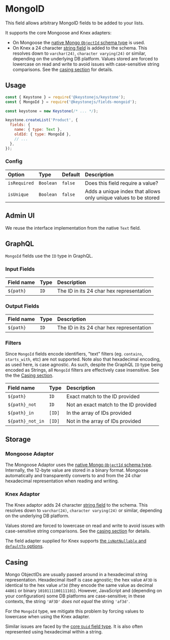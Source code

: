 <!--[meta]
section: api
subSection: field-types
title: MongoID
[meta]-->

# MongoID

This field allows arbitrary MongoID fields to be added to your lists.

It supports the core Mongoose and Knex adapters:

- On Mongoose the [native Mongo `ObjectId` schema type](https://mongoosejs.com/docs/schematypes.html#objectids) is used.
- On Knex a 24 character [string field](https://knexjs.org/#Schema-string) is added to the schema.
  This resolves down to `varchar(24)`, `character varying(24)` or similar, depending on the underlying DB platform.
  Values stored are forced to lowercase on read and write to avoid issues with case-sensitive string comparisons.
  See the [casing section](#casing) for details.

## Usage

```js
const { Keystone } = require('@keystonejs/keystone');
const { MongoId } = require('@keystonejs/fields-mongoid');

const keystone = new Keystone(/* ... */);

keystone.createList('Product', {
  fields: {
    name: { type: Text },
    oldId: { type: MongoId },
    // ...
  },
});
```

### Config

| Option       | Type      | Default | Description                                                     |
| :----------- | :-------- | :------ | :-------------------------------------------------------------- |
| `isRequired` | `Boolean` | `false` | Does this field require a value?                                |
| `isUnique`   | `Boolean` | `false` | Adds a unique index that allows only unique values to be stored |

## Admin UI

We reuse the interface implementation from the native `Text` field.

## GraphQL

`MongoId` fields use the `ID` type in GraphQL.

### Input Fields

| Field name | Type | Description                               |
| :--------- | :--- | :---------------------------------------- |
| `${path}`  | `ID` | The ID in its 24 char hex representation  |

### Output Fields

| Field name | Type | Description                               |
| :--------- | :--- | :---------------------------------------- |
| `${path}`  | `ID` | The ID in its 24 char hex representation  |

### Filters

Since `MongoId` fields encode identifiers, "text" filters (eg. `contains`, `starts_with`, etc) are not supported.
Note also that hexadecimal encoding, as used here, is case agnostic.
As such, despite the GraphQL `ID` type being encoded as Strings, all `MongoId` filters are effectively case insensitive.
See the the [Casing section](#casing).

| Field name       | Type   | Description                           |
| :--------------- | :----- | :------------------------------------ |
| `${path}`        | `ID`   | Exact match to the ID provided        |
| `${path}_not`    | `ID`   | Not an exact match to the ID provided |
| `${path}_in`     | `[ID]` | In the array of IDs provided          |
| `${path}_not_in` | `[ID]` | Not in the array of IDs provided      |

## Storage

### Mongoose Adaptor

The Mongoose Adaptor uses the [native Mongo `ObjectId` schema type](https://mongoosejs.com/docs/schematypes.html#objectids).
Internally, the 12-byte value are stored in a binary format.
Mongoose automatically and transparently converts to and from the 24 char hexadecimal representation when reading and writing.

### Knex Adaptor

The Knex adaptor adds 24 character [string field](https://knexjs.org/#Schema-string) to the schema.
This resolves down to `varchar(24)`, `character varying(24)` or similar, depending on the underlying DB platform.

Values stored are forced to lowercase on read and write to avoid issues with case-sensitive string comparisons.
See the [casing section](#casing) for details.

The field adapter supplied for Knex supports
[the `isNotNullable` and `defaultTo` options](https://github.com/keystonejs/keystone-5/pull/1383#issuecomment-509889242).

## Casing

Mongo ObjectIDs are usually passed around in a hexadecimal string representation.
Hexadecimal itself is case agnostic; the hex value `AF3D` is identical to the hex value `af3d`
(they encode the same value as decimal `44861` or binary `1010111100111101`).
However, JavaScript and (depending on your configuration) some DB platforms are case-sensitive;
in these contexts, the string `'AF3D'` _does not equal_ the string `'af3d'`.

For the `MongoId` type, we mitigate this problem by forcing values to lowercase when using the Knex adapter.

Similar issues are faced by the
[core `Uuid` field type](https://github.com/keystonejs/keystone-5/tree/master/packages/fields/src/types/Uuid#casing).
It is also often represented using hexadecimal within a string.
